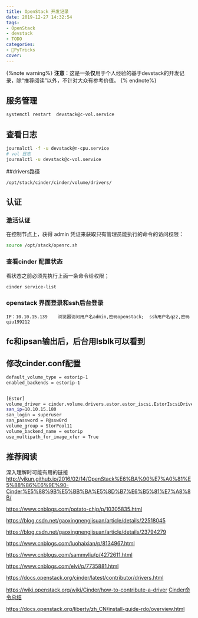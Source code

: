 ```yaml
---
title: OpenStack 开发记录
date: 2019-12-27 14:32:54
tags:
- OpenStack
- devstack
- TODO
categories:
- 🐍PyTricks
cover: 
---
```

{%note warning%}
**注意**：这是一条**仅**用于个人经验的基于devstack的开发记录，除“推荐阅读”以外，不针对大众有参考价值。
{% endnote%}

## 服务管理

```bash
systemctl restart  devstack@c-vol.service
```

## 查看日志

```bash
journalctl -f -u devstack@n-cpu.service
# vol 日志
journalctl -u devstack@c-vol.service

```
##drivers路径
```
/opt/stack/cinder/cinder/volume/drivers/
```
## 认证

###  激活认证
在控制节点上，获得 admin 凭证来获取只有管理员能执行的命令的访问权限：
```bash
source /opt/stack/openrc.sh
```
### 查看cinder 配置状态
看状态之前必须先执行上面一条命令给权限；

```bash
cinder service-list
```

### openstack 界面登录和ssh后台登录
```
IP：10.10.15.139    浏览器访问用户名admin,密码openstack;  ssh用户名qzz,密码qiu199212
```

## fc和ipsan输出后，后台用lsblk可以看到

## 修改cinder.conf配置

```bash
default_volume_type = estorip-1
enabled_backends = estorip-1


[Estor]
volume_driver = cinder.volume.drivers.estor.estor_iscsi.EstorIscsiDriver
san_ip=10.10.15.180
san_login = superuser
san_password = P@ssw0rd
volume_group = StorPool11
volume_backend_name = estorip
use_multipath_for_image_xfer = True
```

## 推荐阅读

深入理解时可能有用的链接
http://yikun.github.io/2016/02/14/OpenStack%E6%BA%90%E7%A0%81%E5%88%86%E6%9E%90-Cinder%E5%88%9B%E5%BB%BA%E5%8D%B7%E6%B5%81%E7%A8%8B/

https://www.cnblogs.com/potato-chip/p/10305835.html

https://blog.csdn.net/gaoxingnengjisuan/article/details/22518045    

https://blog.csdn.net/gaoxingnengjisuan/article/details/23794279

https://www.cnblogs.com/luohaixian/p/8134967.html

https://www.cnblogs.com/sammyliu/p/4272611.html

https://www.cnblogs.com/elvi/p/7735881.html

https://docs.openstack.org/cinder/latest/contributor/drivers.html

https://wiki.openstack.org/wiki/Cinder/how-to-contribute-a-driver
[Cinder命令总结](https://blog.csdn.net/qq806692341/article/details/52397440)

https://docs.openstack.org/liberty/zh_CN/install-guide-rdo/overview.html
